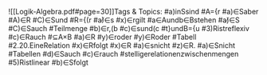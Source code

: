 
![[Logik-Algebra.pdf#page=30]]Tags & Topics:
   #a)inSsind
   #A={r
   #a)∈Saber
   #A)∈R
   #C)∈Sund
   #R={(r
   #a)̸∈s
   #x)∈rgilt
   #a∈Aundb∈Bstehen
   #a)̸∈S
   #C)∈Sauch
   #Teilmenge
   #b)∈r,(b
   #c)∈sund(c
   #t}undB={u
   #3)Ristreflexiv
   #c)∈Rauch
   #⊆A×B
   #a)∈R
   #y)∈roder
   #y)∈Roder
   #Tabell
   #2.20.EineRelation
   #x)∈Rfolgt
   #x)∈R
   #a)∈snicht
   #z)∈R.
   #a)∈Snicht
   #Tabellen
   #d)∈Sauch
   #c)∈rauch
   #stelligerelationenzwischenmengen
   #5)Ristlinear
   #b)∈Sfolgt